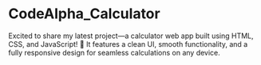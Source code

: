 # CodeAlpha_Calculator
Excited to share my latest project—a calculator web app built using HTML, CSS, and JavaScript! 🚀 It features a clean UI, smooth functionality, and a fully responsive design for seamless calculations on any device.

